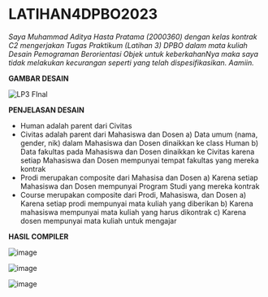 # LATIHAN4DPBO2023

*Saya Muhammad Aditya Hasta Pratama (2000360) dengan kelas kontrak C2 mengerjakan Tugas Praktikum (Latihan 3) DPBO dalam mata kuliah Desain Pemograman Berorientasi Objek untuk keberkahanNya maka saya tidak melakukan kecurangan seperti yang telah dispesifikasikan. Aamiin.*

**GAMBAR DESAIN**

![LP3 FInal](https://user-images.githubusercontent.com/99590350/222099500-2edf5590-560b-40b5-a9b4-ce4655e63864.png)

**PENJELASAN DESAIN**

- Human adalah parent dari Civitas
- Civitas adalah parent dari Mahasiswa dan Dosen
    a) Data umum (nama, gender, nik) dalam Mahasiswa dan Dosen dinaikkan ke class Human
    b) Data fakultas pada Mahasiswa dan Dosen dinaikkan ke Civitas karena setiap Mahasiswa dan Dosen mempunyai tempat fakultas yang mereka kontrak
- Prodi merupakan composite dari Mahasisa dan Dosen
    a) Karena setiap Mahasiswa dan Dosen mempunyai Program Studi yang mereka kontrak
- Course merupakan composite dari Prodi, Mahasiswa, dan Dosen
    a) Karena setiap prodi mempunyai mata kuliah yang diberikan
    b) Karena mahasiswa mempunyai mata kuliah yang harus dikontrak
    c) Karena dosen mempunyai mata kuliah untuk mengajar

**HASIL COMPILER**

![image](https://user-images.githubusercontent.com/99590350/222099614-c9f8dce3-52c7-4a54-8194-6fc884b4e65c.png)

![image](https://user-images.githubusercontent.com/99590350/222099641-c13b8a80-c909-4398-8ea7-2794c57f5dfb.png)

![image](https://user-images.githubusercontent.com/99590350/222099685-d5350c75-1670-4aee-95ed-69af976d1c75.png)
